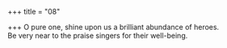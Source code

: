 +++
title = "08"

+++
O pure one, shine upon us a brilliant abundance of heroes.  
Be very near to the praise singers for their well-being.  